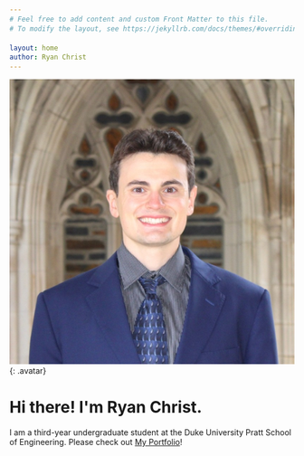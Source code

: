 ```yaml
---
# Feel free to add content and custom Front Matter to this file.
# To modify the layout, see https://jekyllrb.com/docs/themes/#overriding-theme-defaults

layout: home
author: Ryan Christ
---
```


![ryan christ](/assets/images/Ryan.jpeg){: .avatar}
# Hi there! I'm Ryan Christ.
I am a third-year undergraduate student at the Duke University Pratt School of Engineering. Please check out [My Portfolio](/myportfolio)!